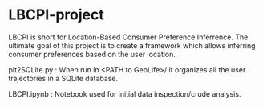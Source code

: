 # LBCPI-project

LBCPI is short for Location-Based Consumer Preference Inferrence. The ultimate goal of this project is to create a framework which allows inferring consumer preferences based on the user location.

plt2SQLite.py : 
When run in \<PATH to GeoLife\>/  it organizes all the user trajectories in a SQLite database. 

LBCPI.ipynb   : 
Notebook used for initial data inspection/crude analysis.
